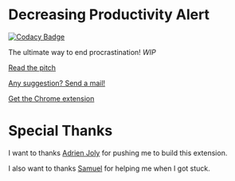 # Decreasing Productivity Alert

[![Codacy Badge](https://api.codacy.com/project/badge/Grade/f43dccd0629848f488d970ccd5815782)](https://www.codacy.com/app/Satwa/decreasing-productivity-alert?utm_source=github.com&amp;utm_medium=referral&amp;utm_content=Satwa/decreasing-productivity-alert&amp;utm_campaign=Badge_Grade)

The ultimate way to end procrastination! _WIP_

[Read the pitch](https://www.pitchcard.io/c/SyvQE5N8g)

[Any suggestion? Send a mail!](mailto:me@joshua.ovh)

[Get the Chrome extension](https://chrome.google.com/webstore/detail/decreasing-productivity-a/dckpgkgpdegpkkgbpnfojidbbmfifhmo)

# Special Thanks

I want to thanks [Adrien Joly](https://twitter.com/adrienjoly) for pushing me to build this extension.

I also want to thanks [Samuel](https://github.com/herasus) for helping me when I got stuck.
